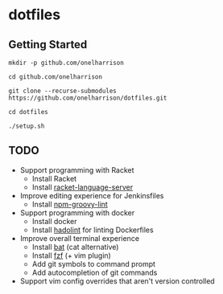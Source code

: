# dotfiles

## Getting Started

```
mkdir -p github.com/onelharrison

cd github.com/onelharrison

git clone --recurse-submodules https://github.com/onelharrison/dotfiles.git

cd dotfiles

./setup.sh
```

## TODO

* Support programming with Racket
    * Install Racket
    * Install [racket-language-server](https://github.com/theia-ide/racket-language-server)
* Improve editing experience for Jenkinsfiles
    * Install [npm-groovy-lint](https://github.com/nvuillam/npm-groovy-lint)
* Support programming with docker
    * Install docker
    * Install [hadolint](https://github.com/hadolint/hadolint) for linting Dockerfiles
* Improve overall terminal experience
    * Install [bat](https://github.com/sharkdp/bat) (cat alternative)
    * Install [fzf](https://github.com/junegunn/fzf) (+ vim plugin)
    * Add git symbols to command prompt
    * Add autocompletion of git commands
* Support vim config overrides that aren't version controlled
